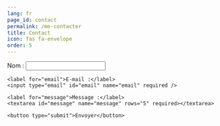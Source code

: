 ```yaml
---
lang: fr
page_id: contact
permalink: /me-contacter
title: Contact
icon: fas fa-envelope
order: 5
---
```

<div class="contact-page">
  <form id="contactForm">
    <label for="name">Nom :</label>
    <input type="text" id="name" name="name" required />

    <label for="email">E-mail :</label>
    <input type="email" id="email" name="email" required />

    <label for="message">Message :</label>
    <textarea id="message" name="message" rows="5" required></textarea>

    <button type="submit">Envoyer</button>
  </form>

  <!-- Message container for feedback -->
  <div id="formMessage" style="display: none; margin-top: 1rem; color: green;">
    Votre message a été envoyé avec succès !
  </div>
</div>

<script src="{{ '/assets/js/contact-form.js' | relative_url }}"></script>
